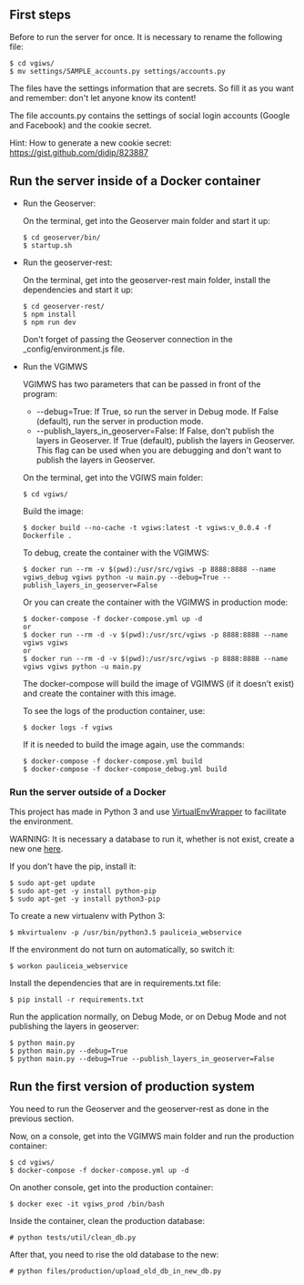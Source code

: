 ## First steps

Before to run the server for once. It is necessary to rename the following file:

```
$ cd vgiws/
$ mv settings/SAMPLE_accounts.py settings/accounts.py
```

The files have the settings information that are secrets. So fill it as you want and remember: don't let anyone know its content!

The file accounts.py contains the settings of social login accounts (Google and Facebook) and the cookie secret.

Hint: How to generate a new cookie secret: https://gist.github.com/didip/823887


## Run the server inside of a Docker container

- Run the Geoserver:

    On the terminal, get into the Geoserver main folder and start it up:

    ```
    $ cd geoserver/bin/
    $ startup.sh
    ```

- Run the geoserver-rest:

    On the terminal, get into the geoserver-rest main folder, install the dependencies and start it up:

    ```
    $ cd geoserver-rest/
    $ npm install
    $ npm run dev
    ```

    Don't forget of passing the Geoserver connection in the _config/environment.js file.

- Run the VGIMWS

    VGIMWS has two parameters that can be passed in front of the program:
    - --debug=True: If True, so run the server in Debug mode. If False (default), run the server in production mode.
    - --publish_layers_in_geoserver=False: If False, don't publish the layers in Geoserver. If True (default), publish the layers in Geoserver.
    This flag can be used when you are debugging and don't want to publish the layers in Geoserver.

    On the terminal, get into the VGIWS main folder:

    ```
    $ cd vgiws/
    ```

    Build the image:

    ```
    $ docker build --no-cache -t vgiws:latest -t vgiws:v_0.0.4 -f Dockerfile .
    ```

    To debug, create the container with the VGIMWS:

    ```
    $ docker run --rm -v $(pwd):/usr/src/vgiws -p 8888:8888 --name vgiws_debug vgiws python -u main.py --debug=True --publish_layers_in_geoserver=False
    ```

    Or you can create the container with the VGIMWS in production mode:

    ```
    $ docker-compose -f docker-compose.yml up -d
    or
    $ docker run --rm -d -v $(pwd):/usr/src/vgiws -p 8888:8888 --name vgiws vgiws
    or
    $ docker run --rm -d -v $(pwd):/usr/src/vgiws -p 8888:8888 --name vgiws vgiws python -u main.py
    ```

    The docker-compose will build the image of VGIMWS (if it doesn't exist) and create the container with this image.

    To see the logs of the production container, use:

    ```
    $ docker logs -f vgiws
    ```

    If it is needed to build the image again, use the commands:

    ```
    $ docker-compose -f docker-compose.yml build
    $ docker-compose -f docker-compose_debug.yml build
    ```


### Run the server outside of a Docker

This project has made in Python 3 and use [VirtualEnvWrapper](http://www.arruda.blog.br/programacao/python/usando-virtualenvwrapper/) to facilitate the environment.

WARNING: It is necessary a database to run it, whether is not exist, create a new one [here](db_connection.md).

If you don't have the pip, install it:
```
$ sudo apt-get update
$ sudo apt-get -y install python-pip
$ sudo apt-get -y install python3-pip
```

To create a new virtualenv with Python 3:

```
$ mkvirtualenv -p /usr/bin/python3.5 pauliceia_webservice
```

If the environment do not turn on automatically, so switch it:

```
$ workon pauliceia_webservice
```

Install the dependencies that are in requirements.txt file:

```
$ pip install -r requirements.txt
```

Run the application normally, on Debug Mode, or on Debug Mode and not publishing the layers in geoserver:

```
$ python main.py
$ python main.py --debug=True
$ python main.py --debug=True --publish_layers_in_geoserver=False
```


## Run the first version of production system

You need to run the Geoserver and the geoserver-rest as done in the previous section.

Now, on a console, get into the VGIMWS main folder and run the production container:

```
$ cd vgiws/
$ docker-compose -f docker-compose.yml up -d
```

On another console, get into the production container:

```
$ docker exec -it vgiws_prod /bin/bash
```

Inside the container, clean the production database:

```
# python tests/util/clean_db.py
```

After that, you need to rise the old database to the new:

```
# python files/production/upload_old_db_in_new_db.py
```
